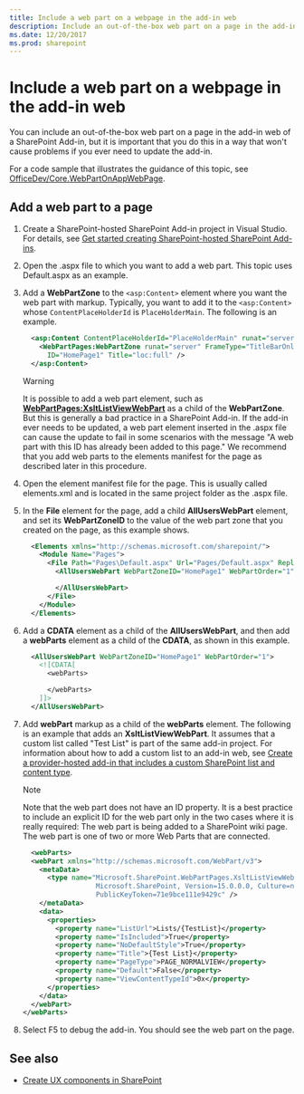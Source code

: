 ```yaml
---
title: Include a web part on a webpage in the add-in web
description: Include an out-of-the-box web part on a page in the add-in web of a SharePoint Add-in.
ms.date: 12/20/2017
ms.prod: sharepoint
---
```



# Include a web part on a webpage in the add-in web

You can include an out-of-the-box web part on a page in the add-in web of a SharePoint Add-in, but it is important that you do this in a way that won't cause problems if you ever need to update the add-in.
 
For a code sample that illustrates the guidance of this topic, see [OfficeDev/Core.WebPartOnAppWebPage](https://github.com/SharePoint/PnP/tree/master/Samples/Core.WebPartOnAppWebPage).

## Add a web part to a page

1. Create a SharePoint-hosted SharePoint Add-in project in Visual Studio. For details, see [Get started creating SharePoint-hosted SharePoint Add-ins](get-started-creating-sharepoint-hosted-sharepoint-add-ins.md).

2. Open the .aspx file to which you want to add a web part. This topic uses Default.aspx as an example. 
    
3. Add a **WebPartZone** to the `<asp:Content>` element where you want the web part with markup. Typically, you want to add it to the `<asp:Content>` whose `ContentPlaceHolderId` is `PlaceHolderMain`. The following is an example.
    
    ```XML
      <asp:Content ContentPlaceHolderId="PlaceHolderMain" runat="server">
        <WebPartPages:WebPartZone runat="server" FrameType="TitleBarOnly" 
          ID="HomePage1" Title="loc:full" />
      </asp:Content>
    ```

    > [!WARNING] 
    > It is possible to add a web part element, such as **<WebPartPages:XsltListViewWebPart>** as a child of the **WebPartZone**. But this is generally a bad practice in a SharePoint Add-in. If the add-in ever needs to be updated, a web part element inserted in the .aspx file can cause the update to fail in some scenarios with the message "A web part with this ID has already been added to this page." We recommend that you add web parts to the elements manifest for the page as described later in this procedure.

4. Open the element manifest file for the page. This is usually called elements.xml and is located in the same project folder as the .aspx file.
    
5. In the **File** element for the page, add a child **AllUsersWebPart** element, and set its **WebPartZoneID** to the value of the web part zone that you created on the page, as this example shows.
    
    ```XML
      <Elements xmlns="http://schemas.microsoft.com/sharepoint/">
        <Module Name="Pages">
          <File Path="Pages\Default.aspx" Url="Pages/Default.aspx" ReplaceContent="TRUE" >
            <AllUsersWebPart WebPartZoneID="HomePage1" WebPartOrder="1">

            </AllUsersWebPart>
          </File>
        </Module>
      </Elements>
    ```

6. Add a **CDATA** element as a child of the **AllUsersWebPart**, and then add a **webParts** element as a child of the **CDATA**, as shown in this example. 
    
    ```XML
      <AllUsersWebPart WebPartZoneID="HomePage1" WebPartOrder="1">
        <![CDATA[
          <webParts>

          </webParts>
        ]]>
      </AllUsersWebPart>
    ```

7. Add **webPart** markup as a child of the **webParts** element. The following is an example that adds an **XsltListViewWebPart**. It assumes that a custom list called "Test List" is part of the same add-in project. For information about how to add a custom list to an add-in web, see [Create a provider-hosted add-in that includes a custom SharePoint list and content type](create-a-provider-hosted-add-in-that-includes-a-custom-sharepoint-list-and-conte.md). 
    
    > [!NOTE] 
    > Note that the web part does not have an ID property. It is a best practice to include an explicit ID for the web part only in the two cases where it is really required: The web part is being added to a SharePoint wiki page. The web part is one of two or more Web Parts that are connected.

    ```XML
      <webParts>
      <webPart xmlns="http://schemas.microsoft.com/WebPart/v3">
        <metaData>
          <type name="Microsoft.SharePoint.WebPartPages.XsltListViewWebPart, 
                      Microsoft.SharePoint, Version=15.0.0.0, Culture=neutral, 
                      PublicKeyToken=71e9bce111e9429c" />
        </metaData>
        <data>
          <properties>
            <property name="ListUrl">Lists/{TestList}</property>
            <property name="IsIncluded">True</property>
            <property name="NoDefaultStyle">True</property>
            <property name="Title">{Test List}</property>
            <property name="PageType">PAGE_NORMALVIEW</property>
            <property name="Default">False</property>
            <property name="ViewContentTypeId">0x</property>
          </properties>
        </data>
      </webPart>
    </webParts>
    ```

8. Select F5 to debug the add-in. You should see the web part on the page.
    
 
## See also
<a name="bk_addresources"> </a>

-  [Create UX components in SharePoint](create-ux-components-in-sharepoint.md)
